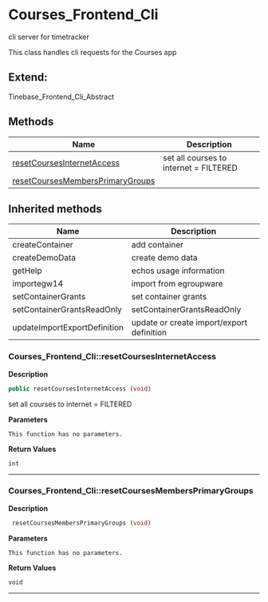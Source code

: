 # Courses_Frontend_Cli  

cli server for timetracker

This class handles cli requests for the Courses app  



## Extend:

Tinebase_Frontend_Cli_Abstract

## Methods

| Name | Description |
|------|-------------|
|[resetCoursesInternetAccess](#courses_frontend_cliresetcoursesinternetaccess)|set all courses to internet = FILTERED|
|[resetCoursesMembersPrimaryGroups](#courses_frontend_cliresetcoursesmembersprimarygroups)||

## Inherited methods

| Name | Description |
|------|-------------|
|createContainer|add container|
|createDemoData|create demo data|
|getHelp|echos usage information|
|importegw14|import from egroupware|
|setContainerGrants|set container grants|
|setContainerGrantsReadOnly|setContainerGrantsReadOnly|
|updateImportExportDefinition|update or create import/export definition|



### Courses_Frontend_Cli::resetCoursesInternetAccess  

**Description**

```php
public resetCoursesInternetAccess (void)
```

set all courses to internet = FILTERED 

 

**Parameters**

`This function has no parameters.`

**Return Values**

`int`




<hr />


### Courses_Frontend_Cli::resetCoursesMembersPrimaryGroups  

**Description**

```php
 resetCoursesMembersPrimaryGroups (void)
```

 

 

**Parameters**

`This function has no parameters.`

**Return Values**

`void`


<hr />

